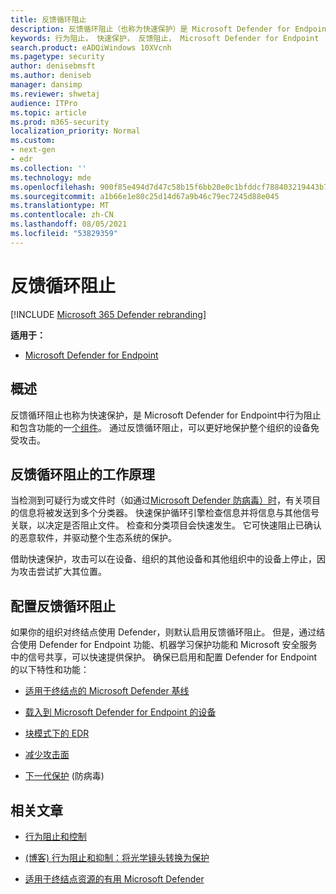 ```yaml
---
title: 反馈循环阻止
description: 反馈循环阻止（也称为快速保护）是 Microsoft Defender for Endpoint 中的行为阻止和包含功能的一部分
keywords: 行为阻止， 快速保护， 反馈阻止， Microsoft Defender for Endpoint
search.product: eADQiWindows 10XVcnh
ms.pagetype: security
author: denisebmsft
ms.author: deniseb
manager: dansimp
ms.reviewer: shwetaj
audience: ITPro
ms.topic: article
ms.prod: m365-security
localization_priority: Normal
ms.custom:
- next-gen
- edr
ms.collection: ''
ms.technology: mde
ms.openlocfilehash: 900f85e494d7d47c58b15f6bb20e0c1bfddcf788403219443b7a60bee47cec19
ms.sourcegitcommit: a1b66e1e80c25d14d67a9b46c79ec7245d88e045
ms.translationtype: MT
ms.contentlocale: zh-CN
ms.lasthandoff: 08/05/2021
ms.locfileid: "53829359"
---
```

# <a name="feedback-loop-blocking"></a>反馈循环阻止

[!INCLUDE [Microsoft 365 Defender rebranding](../../includes/microsoft-defender.md)]


**适用于：**
- [Microsoft Defender for Endpoint](https://go.microsoft.com/fwlink/?linkid=2154037)

## <a name="overview"></a>概述

反馈循环阻止也称为快速保护，是 Microsoft Defender for Endpoint[](/microsoft-365/security/defender-endpoint/behavioral-blocking-containment)中行为阻止和包含功能的一[个组件](/windows/security/threat-protection/)。 通过反馈循环阻止，可以更好地保护整个组织的设备免受攻击。 

## <a name="how-feedback-loop-blocking-works"></a>反馈循环阻止的工作原理

当检测到可疑行为或文件时（如通过[Microsoft Defender 防病毒）时](/windows/security/threat-protection/microsoft-defender-antivirus/microsoft-defender-antivirus-in-windows-10)，有关项目的信息将被发送到多个分类器。 快速保护循环引擎检查信息并将信息与其他信号关联，以决定是否阻止文件。 检查和分类项目会快速发生。 它可快速阻止已确认的恶意软件，并驱动整个生态系统的保护。 

借助快速保护，攻击可以在设备、组织的其他设备和其他组织中的设备上停止，因为攻击尝试扩大其位置。


## <a name="configuring-feedback-loop-blocking"></a>配置反馈循环阻止

如果你的组织对终结点使用 Defender，则默认启用反馈循环阻止。 但是，通过结合使用 Defender for Endpoint 功能、机器学习保护功能和 Microsoft 安全服务中的信号共享，可以快速提供保护。 确保已启用和配置 Defender for Endpoint 的以下特性和功能：

- [适用于终结点的 Microsoft Defender 基线](/microsoft-365/security/defender-endpoint/configure-machines-security-baseline)

- [载入到 Microsoft Defender for Endpoint 的设备](/microsoft-365/security/defender-endpoint/onboard-configure)

- [块模式下的 EDR](/microsoft-365/security/defender-endpoint/edr-in-block-mode)

- [减少攻击面](/microsoft-365/security/defender-endpoint/attack-surface-reduction)

- [下一代保护](/windows/security/threat-protection/microsoft-defender-antivirus/configure-microsoft-defender-antivirus-features) (防病毒) 

## <a name="related-articles"></a>相关文章

- [行为阻止和控制](behavioral-blocking-containment.md)

- [ (博客) 行为阻止和抑制：将光学镜头转换为保护](https://www.microsoft.com/security/blog/2020/03/09/behavioral-blocking-and-containment-transforming-optics-into-protection/)

- [适用于终结点资源的有用 Microsoft Defender](/microsoft-365/security/defender-endpoint/helpful-resources)
